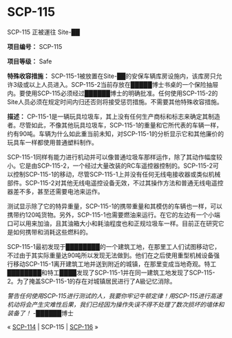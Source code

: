 # SCP-115
                        




SCP-115 正被運往 Site-██



**项目编号：** SCP-115

**项目等级：** Safe

**特殊收容措施：** SCP-115-1被放置在Site-██的安保车辆库房设施内，该库房只允许3级或以上人员进入。SCP-115-2当前存放在█████博士书桌的一个保险抽屉内。要使用SCP-115必须经过██████博士的明确批准。任何使用SCP-115-2的Site人员必须在规定时间内归还否则将接受惩罚措施。不需要其他特殊收容措施。

**描述：** CP-115-1是一辆玩具垃圾车，其上没有任何生产商标和标志来确定其制造者。尽管如此，不像其他玩具垃圾车，SCP-115-1的重量和它所代表的车辆一样，约有90吨。车辆为什么如此重当前未知，对SCP-115-1的分析显示它和其他廉价的玩具车一样都使用普通塑料制作。

SCP-115-1同样有能力进行机动并可以像普通垃圾车那样运作，除了其动作幅度较小。它是由SCP-115-2，一个经过大量改装的RC车遥控器控制的。SCP-115-2可以控制SCP-115-1的移动，尽管SCP-115-1上并没有任何无线电接收器或类似机械部件。SCP-115-2对其他无线电遥控设备无效，不过其操作方法和普通无线电遥控器差不多，甚至还需要电池来运作。

测试显示除了它的特异重量，SCP-115-1的携带重量和其模仿的车辆也一样，可以携带约120吨货物。另外，SCP-115-1也需要燃油来运行。在它的左边有一个小端口可以用来加油，且其油箱大小和耗油程度也和正规垃圾车一样。目前正在研究它是如何携带和消耗这些燃料的。

SCP-115-1最初发现于████████的一个建筑工地，在那里工人们试图移动它，不过由于其实际重量达90吨所以发现无法做到。他们在之后使用重型机械设备强行移动SCP-115-1离开建筑工地并送到附近的城镇，在那里变成当地奇观。特工████████和特工████发现了SCP-115-1并在同一建筑工地发现了SCP-115-2。为了掩盖SCP-115-1的存在对城镇居民进行了A級记忆消除。

*警告任何使用SCP-115进行测试的人，我要你牢记牛顿定律！用SCP-115进行高速机动将会产生灾难性后果，我们已经因为操作失误不得不处理了数次损坏的墙体和装备了！*  -██████博士



« [SCP-114](/scp-114) | SCP-115 | [SCP-116](/scp-116) »





                    